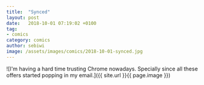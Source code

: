```yaml
---
title:  "Synced"
layout: post
date:   2018-10-01 07:19:02 +0100
tag:
- comics
category: comics
author: sebiwi
image: /assets/images/comics/2018-10-01-synced.jpg
---
```


![I'm having a hard time trusting Chrome nowadays. Specially since all these offers started popping in my email.]({{ site.url }}{{ page.image }})
